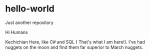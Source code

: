 # hello-world
Just another repository

Hi Humans

Kechichian Here, like C# and SQL ( That's what I am here!).
I've had nuggets on the moon and find them far superior to March nuggets.
